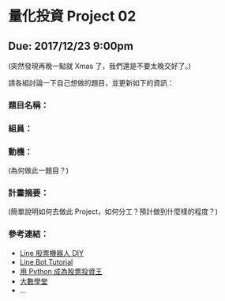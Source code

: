 # 量化投資 Project 02
## Due: 2017/12/23 9:00pm

(突然發現再晚一點就 Xmas 了，我們還是不要太晚交好了。)

請各組討論一下自己想做的題目，並更新如下的資訊：

### 題目名稱：

### 組員：

### 動機：

(為何做此一題目？)

### 計畫摘要：

(簡單說明如何去做此 Project，如何分工？預計做到什麼樣的程度？)

### 參考連結：

* [Line 股票機器人 DIY](https://github.com/maloyang/stock-line-bot)
* [Line Bot Tutorial](https://github.com/twtrubiks/line-bot-tutorial)
* [用 Python 成為股票投資王](https://tw.pycon.org/2017/en-us/events/talk/320211463073431632/)
* [大數學堂](http://www.largitdata.com/)
* ...
